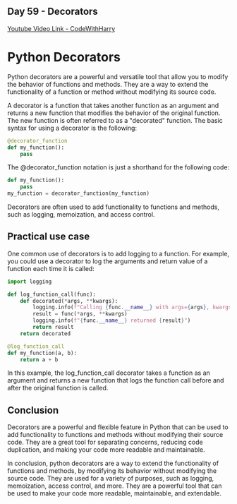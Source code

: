## Day 59 - Decorators

[Youtube Video Link - CodeWithHarry](https://youtu.be/PTBZ674EsvI)

# Python Decorators

Python decorators are a powerful and versatile tool that allow you to modify the behavior of functions and methods. They are a way to extend the functionality of a function or method without modifying its source code.

A decorator is a function that takes another function as an argument and returns a new function that modifies the behavior of the original function. The new function is often referred to as a "decorated" function. The basic syntax for using a decorator is the following:

```python
@decorator_function
def my_function():
    pass
```

The @decorator_function notation is just a shorthand for the following code:

```python
def my_function():
    pass
my_function = decorator_function(my_function)
```

Decorators are often used to add functionality to functions and methods, such as logging, memoization, and access control.

## Practical use case

One common use of decorators is to add logging to a function. For example, you could use a decorator to log the arguments and return value of a function each time it is called:

```python
import logging

def log_function_call(func):
    def decorated(*args, **kwargs):
        logging.info(f"Calling {func.__name__} with args={args}, kwargs={kwargs}")
        result = func(*args, **kwargs)
        logging.info(f"{func.__name__} returned {result}")
        return result
    return decorated

@log_function_call
def my_function(a, b):
    return a + b
```

In this example, the log_function_call decorator takes a function as an argument and returns a new function that logs the function call before and after the original function is called.

## Conclusion

Decorators are a powerful and flexible feature in Python that can be used to add functionality to functions and methods without modifying their source code. They are a great tool for separating concerns, reducing code duplication, and making your code more readable and maintainable.

In conclusion, python decorators are a way to extend the functionality of functions and methods, by modifying its behavior without modifying the source code. They are used for a variety of purposes, such as logging, memoization, access control, and more. They are a powerful tool that can be used to make your code more readable, maintainable, and extendable.
